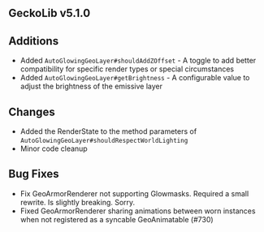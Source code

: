 ## GeckoLib v5.1.0

## Additions
* Added `AutoGlowingGeoLayer#shouldAddZOffset` - A toggle to add better compatibility for specific render types or special circumstances
* Added `AutoGlowingGeoLayer#getBrightness` - A configurable value to adjust the brightness of the emissive layer

## Changes
* Added the RenderState to the method parameters of `AutoGlowingGeoLayer#shouldRespectWorldLighting`
* Minor code cleanup

## Bug Fixes
* Fix GeoArmorRenderer not supporting Glowmasks. Required a small rewrite. Is slightly breaking. Sorry.
* Fixed GeoArmorRenderer sharing animations between worn instances when not registered as a syncable GeoAnimatable (#730)